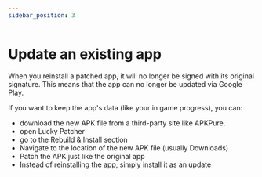 ```yaml
---
sidebar_position: 3
---
```


# Update an existing app

When you reinstall a patched app, it will no longer be signed with its original signature.
This means that the app can no longer be updated via Google Play.

If you want to keep the app's data (like your in game progress), you can:

- download the new APK file from a third-party site like APKPure.
- open Lucky Patcher
- go to the Rebuild & Install section
- Navigate to the location of the new APK file (usually Downloads)
- Patch the APK just like the original app
- Instead of reinstalling the app, simply install it as an update
